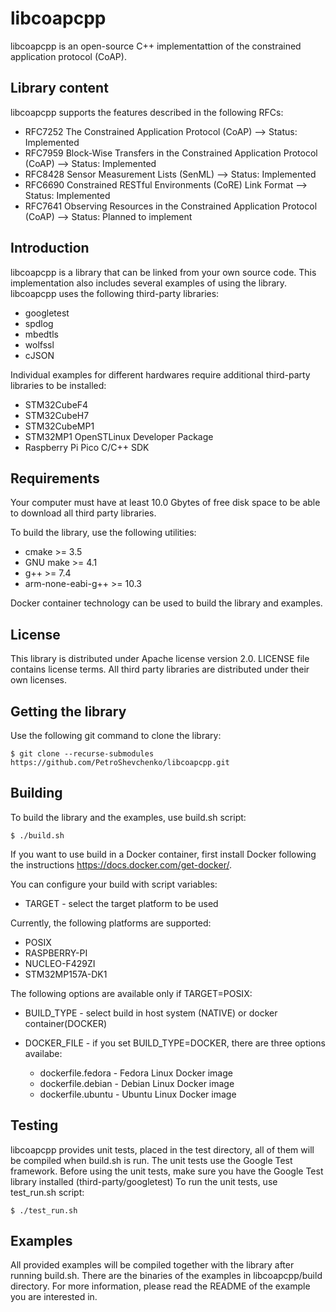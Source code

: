 # libcoapcpp

libcoapcpp is an open-source C++ implementattion of the constrained application protocol (CoAP).

## Library content

libcoapcpp supports the features described in the following RFCs:
* RFC7252 The Constrained Application Protocol (CoAP) 							--> Status: Implemented
* RFC7959 Block-Wise Transfers in the Constrained Application Protocol (CoAP) 	--> Status: Implemented
* RFC8428 Sensor Measurement Lists (SenML) 										--> Status: Implemented
* RFC6690 Constrained RESTful Environments (CoRE) Link Format 					--> Status: Implemented
* RFC7641 Observing Resources in the Constrained Application Protocol (CoAP) 	--> Status: Planned to implement 

## Introduction
libcoapcpp is a library that can be linked from your own source code.
This implementation also includes several examples of using the library.
libcoapcpp uses the following third-party libraries:
* googletest
* spdlog
* mbedtls
* wolfssl
* cJSON

Individual examples for different hardwares require additional third-party libraries to be installed:
* STM32CubeF4
* STM32CubeH7
* STM32CubeMP1
* STM32MP1 OpenSTLinux Developer Package
* Raspberry Pi Pico C/C++ SDK

## Requirements
Your computer must have at least 10.0 Gbytes of free disk space to be able to download all third party libraries. 

To build the library, use the following utilities:
* cmake >= 3.5
* GNU make >= 4.1
* g++ >= 7.4
* arm-none-eabi-g++ >= 10.3

Docker container technology can be used to build the library and examples.

## License
This library is distributed under Apache license version 2.0.
LICENSE file contains license terms.
All third party libraries are distributed under their own licenses.

## Getting the library
Use the following git command to clone the library:

`$ git clone --recurse-submodules https://github.com/PetroShevchenko/libcoapcpp.git` 

## Building
To build the library and the examples, use build.sh script:

`$ ./build.sh`

If you want to use build in a Docker container, first install Docker
following the instructions https://docs.docker.com/get-docker/. 

You can configure your build with script variables:
* TARGET - select the target platform to be used

Currently, the following platforms are supported:
* POSIX
* RASPBERRY-PI
* NUCLEO-F429ZI
* STM32MP157A-DK1

The following options are available only if TARGET=POSIX:
* BUILD_TYPE - select build in host system (NATIVE) or docker container(DOCKER)
* DOCKER_FILE - if you set BUILD_TYPE=DOCKER, there are three options availabe:

	- dockerfile.fedora - Fedora Linux Docker image
	- dockerfile.debian - Debian Linux Docker image
	- dockerfile.ubuntu - Ubuntu Linux Docker image

## Testing
libcoapcpp provides unit tests, placed in the test directory, all of them will be compiled when build.sh is run.
The unit tests use the Google Test framework. 
Before using the unit tests, make sure you have the Google Test library installed (third-party/googletest)
To run the unit tests, use test_run.sh script:

`$ ./test_run.sh`   

## Examples
All provided examples will be compiled together with the library after running build.sh.
There are the binaries of the examples in libcoapcpp/build directory.
For more information, please read the README of the example you are interested in.